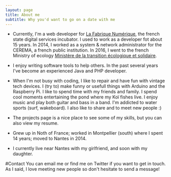 ```yaml
---
layout: page
title: About me
subtitle: Why you'd want to go on a date with me
---
```


* Currently, I'm a web developer for [La Fabrique Numérique](https://www.ecologique-solidaire.gouv.fr/fabrique-numerique), the french state digital services incubator. I used to work as a developer fot about 15 years. In 2014, I worked as a system & network administrator for the CEREMA, a french public institution. In 2016, I went to the french Ministry of ecology [Ministère de la transition écologique et solidaire](https://www.ecologique-solidaire.gouv.fr).

* I enjoy writing software tools to help others. In the past several years I've become an experienced Java and PHP developer.

* When I'm not busy with coding, I like to repair and have fun with vintage tech devices. I (try to) make funny or usefull things with Arduino and the Raspberry Pi. I like to spend time with my friends and family. I spend cool moments entertaining the pond where my Koï fishes live. I enjoy music and play both guitar and bass in a band. I'm addicted to water sports (surf, wakeboard). I also like to share and to meet new people :)

* The projects page is a nice place to see some of my skills, but you can also view my resume.

* Grew up in Noth of France; worked in Montpellier (south) where I spent 14 years; moved to Nantes in 2014.

* I currently live near Nantes with my girlfriend, and soon with my daughter.

#Contact
You can email me or find me on Twitter if you want to get in touch. As I said, I love meeting new people so don't hesitate to send a message!
